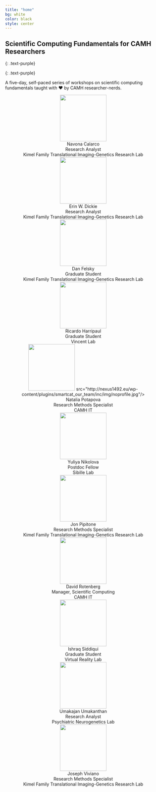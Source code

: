 ```yaml
---
title: "home"
bg: white
color: black
style: center
---
```


## Scientific Computing Fundamentals for CAMH Researchers
{: .text-purple}

<span class="fa-stack subtlecircle" style="font-size:100px; background:rgba(255,166,0,0.1)">
  <i class="fa fa-circle fa-stack-2x text-white"></i>
  <i class="fa fa-flask fa-stack-1x text-orange"></i>
</span>

{: .text-purple}

A five-day, self-paced series of workshops on scientific computing fundamentals
taught with ♥ by CAMH researcher-nerds. 


<div style="margin-left: auto; margin-right: auto; text-align: center;">
  <div class="headshot">
  <img class="img-circle" width="150px" src="https://0.academia-photos.com/2059125/3929716/4594456/s200_navona.calarco.png"/>
  <div class="headshot-name">Navona Calarco</div>
  <div class="headshot-title">Research Analyst<br/>
  Kimel Family Translational Imaging-Genetics Research Lab
  </div>
  </div >

  <div class="headshot">
  <img class="img-circle" width="150px" src="http://i1.rgstatic.net/ii/profile.image/AS%3A273745285742598@1442277370511_l"/>
  <div class="headshot-name">Erin W. Dickie </div>
  <div class="headshot-title">Research Analyst<br/>
  Kimel Family Translational Imaging-Genetics Research Lab 
  </div>
  </div>
  
   <div class="headshot">
  <img class="img-circle" width="150px" src="https://media.licdn.com/mpr/mpr/shrink_200_200/p/5/005/0b0/28f/1af1049.jpg"/>
  <div class="headshot-name">Dan Felsky</div>
  <div class="headshot-title">Graduate Student<br/>
  Kimel Family Translational Imaging-Genetics Research Lab
  </div>
  </div >

  <div class="headshot">
  <img class="img-circle" width="150px" src="http://nexus1492.eu/wp-content/plugins/smartcat_our_team/inc/img/noprofile.jpg"/>
  <div class="headshot-name">Ricardo Harripaul</div>
  <div class="headshot-title">Graduate Student<br/>
  Vincent Lab 
  </div>
  </div>
  
  <div class="headshot">
  <img class="img-circle" width="150px" src=""/>
src="http://nexus1492.eu/wp-content/plugins/smartcat_our_team/inc/img/noprofile.jpg"/>
  <div class="headshot-name">Natalia Potapova</div>
  <div class="headshot-title">Research Methods Specialist<br/>
  CAMH IT 
  </div>
  </div>

  <div class="headshot">
  <img class="img-circle" width="150px" src="http://i1.rgstatic.net/ii/profile.image/AS%3A273557691301895@1442232644397_l"/>
  <div class="headshot-name">Yuliya Nikolova</div>
  <div class="headshot-title">Postdoc Fellow<br/>
  Sibille Lab 
  </div>
  </div >

  <div class="headshot">
  <img class="img-circle" width="150px" src="http://jon.pipitone.ca/headshot2.jpg"/>
  <div class="headshot-name">Jon Pipitone</div>
  <div class="headshot-title">Research Methods Specialist<br/>
  Kimel Family Translational Imaging-Genetics Research Lab
  </div>
  </div >

  <div class="headshot">
  <img class="img-circle" width="150px" src="https://media.licdn.com/mpr/mpr/shrinknp_400_400/AAEAAQAAAAAAAANKAAAAJGVlZjBlZjRhLTVjMTktNGJhNi1hZTM1LTFkODVkYWM3MDU5NQ.jpg"/>
  <div class="headshot-name">David Rotenberg</div>
  <div class="headshot-title">Manager, Scientific Computing<br/>
  CAMH IT</div>
  </div>

  <div class="headshot">
  <img class="img-circle" width="150px" src="http://www.spokanimal.org/images/farmcat.jpg"/>
  <div class="headshot-name">Ishraq Siddiqui</div>
  <div class="headshot-title">Graduate Student<br/>
  Virtual Reality Lab 
  </div>
  </div>


  <div class="headshot">
  <img class="img-circle" width="150px" src="http://research.camh.net/pgx/images/profile-Umakajan-Umakanthan.jpg"/>
  <div class="headshot-name">Umakajan Umakanthan</div>
  <div class="headshot-title">Research Analyst<br/>
  Psychiatric Neurogenetics Lab 
  </div>
  </div>

  <div class="headshot">
  <img class="img-circle" width="150px" src="http://www.yorku.ca/grturner/images/joseph.jpg"/>
  <div class="headshot-name">Joseph Viviano</div>
  <div class="headshot-title">Research Methods Specialist<br/>
  Kimel Family Translational Imaging-Genetics Research Lab
  </div>
  </div >

</div>

